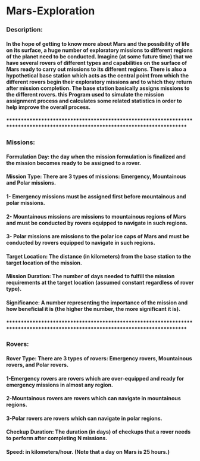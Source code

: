 # Mars-Exploration
### Description:
#### In the hope of getting to know more about Mars and the possibility of life on its surface, a huge number of exploratory missions to different regions of the planet need to be conducted. Imagine (at some future time) that we have several rovers of different types and capabilities on the surface of Mars ready to carry out missions to its different regions. There is also a hypothetical base station which acts as the central point from which the different rovers begin their exploratory missions and to which they return after mission completion. The base station basically assigns missions to the different rovers. this Program used to simulate the mission assignment process and calculates some related statistics in order to help improve the overall process.
#### ******************************************************************************************************************************
### Missions:
#### Formulation Day: the day when the mission formulation is finalized and the mission becomes ready to be assigned to a rover.
#### Mission Type: There are 3 types of missions: Emergency, Mountainous and Polar missions.
####     1- Emergency missions must be assigned first before mountainous and polar missions.
####     2- Mountainous missions are missions to mountainous regions of Mars and must be conducted by rovers equipped to navigate in such regions.
####     3- Polar missions are missions to the polar ice caps of Mars and must be conducted by rovers equipped to navigate in such regions.
#### Target Location: The distance (in kilometers) from the base station to the target location of the mission.
#### Mission Duration: The number of days needed to fulfill the mission requirements at the target location (assumed constant regardless of rover type).
#### Significance: A number representing the importance of the mission and how beneficial it is (the higher the number, the more significant it is).
#### ******************************************************************************************************************************
### Rovers:
#### Rover Type: There are 3 types of rovers: Emergency rovers, Mountainous rovers, and Polar rovers.
#### 1-Emergency rovers are rovers which are over-equipped and ready for emergency missions in almost any region.
#### 2-Mountainous rovers are rovers which can navigate in mountainous regions.
#### 3-Polar rovers are rovers which can navigate in polar regions.
#### Checkup Duration: The duration (in days) of checkups that a rover needs to perform after completing N missions.
#### Speed: in kilometers/hour. (Note that a day on Mars is 25 hours.)



